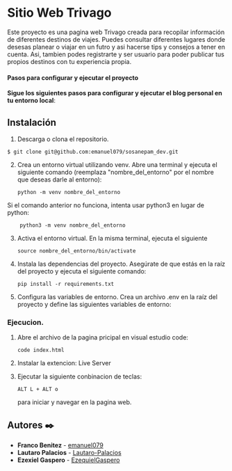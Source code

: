 # Sitio Web Trivago

Este proyecto es una pagina web Trivago creada para recopilar información de diferentes destinos de viajes. Puedes consultar diferentes lugares donde desesas planear o viajar en un futro y asi hacerse tips y consejos a tener en cuenta. Asi, tambien podes registrarte y ser usuario para poder publicar tus propios destinos con tu experiencia propia.

#### Pasos para configurar y ejecutar el proyecto

**Sigue los siguientes pasos para configurar y ejecutar el blog personal en tu entorno local**:

## Instalación

1. Descarga o clona el repositorio.

```
$ git clone git@github.com:emanuel079/sosanepam_dev.git
```

2.  Crea un entorno virtual utilizando venv. Abre una terminal y ejecuta el siguiente comando (reemplaza "nombre_del_entorno" por el nombre que deseas darle al entorno):

        python -m venv nombre_del_entorno

Si el comando anterior no funciona, intenta usar python3 en lugar de python:

        python3 -m venv nombre_del_entorno

3.  Activa el entorno virtual. En la misma terminal, ejecuta el siguiente

        source nombre_del_entorno/bin/activate

4.  Instala las dependencias del proyecto. Asegúrate de que estás en la raíz del proyecto y ejecuta el siguiente comando:

        pip install -r requirements.txt

5.  Configura las variables de entorno. Crea un archivo .env en la raíz del proyecto y define las siguientes variables de entorno:

### Ejecucion.

1.  Abre el archivo de la pagina pricipal en visual estudio code:

        code index.html

2.  Instalar la extencion: Live Server

3.  Ejecutar la siguiente conbinacion de teclas:

        ALT L + ALT o

    para iniciar y navegar en la pagina web.

## Autores ✒️

- **Franco Benitez** - [emanuel079](https://github.com/emanuel079)
- **Lautaro Palacios** - [Lautaro-Palacios](https://github.com/Lautaro-Palacios)
- **Ezexiel Gaspero** - [EzequielGaspero](https://github.com/EzequielGaspero)
